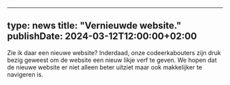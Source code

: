 
---
type: news
title: "Vernieuwde website."
publishDate: 2024-03-12T12:00:00+02:00
---

Zie ik daar een nieuwe website? Inderdaad, onze codeerkabouters zijn druk bezig geweest om de website een nieuw likje verf te geven. We hopen dat de nieuwe website er niet alleen beter uitziet maar ook makkelijker te navigeren is.






